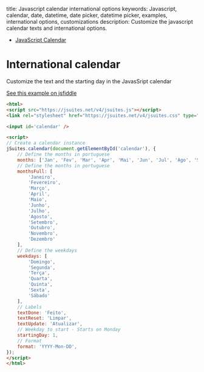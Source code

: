 title: Javascript calendar international options
keywords: Javascript, calendar, date, datetime, date picker, datetime picker, examples, international options, customizations
description: Customize the javascript calendar texts and international options.

* [JavaScript Calendar](/docs/v4/javascript-calendar)

International calendar
======================

Customize the text and the starting day in the JavasSript calendar

  
  
[See this example on jsfiddle](https://jsfiddle.net/spreadsheet/s6bpwxef/)  
  

```html
<html>
<script src="https://jsuites.net/v4/jsuites.js"></script>
<link rel="stylesheet" href="https://jsuites.net/v4/jsuites.css" type="text/css" />

<input id='calendar' />

<script>
// Create a calendar instance
jSuites.calendar(document.getElementById('calendar'), {
    // Define the months in portuguese
    months: ['Jan', 'Fev', 'Mar', 'Apr', 'Mai', 'Jun', 'Jul', 'Ago', 'Set', 'Out', 'Nov', 'Dez'],
    // Define the months in portuguese
    monthsFull: [
        'Janeiro',
        'Fevereiro',
        'Março',
        'April',
        'Maio',
        'Junho',
        'Julho',
        'Agosto',
        'Setembro',
        'Outubro',
        'Novembro',
        'Dezembro'
    ],
    // Define the weekdays
    weekdays: [
        'Domingo',
        'Segunda',
        'Terça',
        'Quarta',
        'Quinta',
        'Sexta',
        'Sábado'
    ],
    // Labels
    textDone: 'Feito',
    textReset: 'Limpar',
    textUpdate: 'Atualizar',
    // Weekday to start - Starts on Monday
    startingDay: 1,
    // Format
    format: 'YYYY-Mon-DD',
});
</script>
</html>
```
